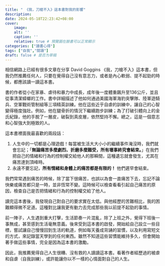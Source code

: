 ```yaml
---
title: " 《我，刀槍不入》這本書對我的影響"
description: 
date: 2024-05-18T22:23:42+08:00
cover:
    image: 
    alt: ''
    caption: ''
    relative: true # 預覽圖在臉書可以正常顯示
categories: ["讀書心得"]
tags: ["自我","閱讀"]
draft: false # 是否为草稿
---
```


相信網路上已經有很多文章在分享 David Goggins 《我，刀槍不入》這本書，但我仍然推薦任何人，只要在覺得自己沒有意志力，或者是內心軟弱、提不起勁的時候，都應該讀一讀這本書。

書的作者從小在家暴、虐待和暴力中成長，成年後一度體重飆升至136公斤，並且從事清潔蟑螂的工作。書中詳細描述了他如何通過美國海軍海豹突擊隊、陸軍遊騎兵、空軍戰術管制組等三項精英訓練。他在這些近乎自虐的訓練中，讓自己的心智變得極度強壯。例如，他在腿骨折的情況下繼續跑步訓練；為了打破引體向上的金氏紀錄，他的手脫了一層皮，破裂到真皮層，依然堅持不懈。總之，這是一個意志和心智強大到極致的人。

這本書裡面我最喜歡的兩段話：
1. 人生中的一切都是心理遊戲！每當被生活大大小小的繼續事件淹沒時，我們就會忘記；「**無論痛苦多麼劇烈、折磨多麼難受，所有壞事終究會結束。**」在我們把自己的情緒和行為的控制權交給他人的那瞬間，這種遺忘就會發生，尤其在痛苦達到頂峰時。
2. 永遠不要忘記，**所有情緒和身體上的痛苦都是有限的！** 他們遲早會結束。

我們常常遇到痛苦的時候，除了當下很痛苦，也誤以為會一直痛苦下去，忘記不論快樂或痛苦都只是一時，並非恆常不變。這時候可以檢查看看引起自己痛苦的原因，檢查自己是否把情緒和行為的控制權交給了他人。

讀完這本書後，我發現自己對自己的要求實在太低。與他經歷的苦難相比，我的困難顯得微不足道。這種對比讓我更有動力去完成那些我以前提不起勁的事情。

前一陣子，人生遇到重大打擊，生活節奏一片混亂，除了上班之外，覺得下班後一事無成，甚至感到生活毫無意義。後來受到這本書的啟發，開始給自己設立一些目標，嘗試讓自己慢慢回到生活的軌道，例如每天養成背誦的習慣，以及利用寫短文的方式，來記錄當天學到的任何東西。雖然不知道這些習慣能維持多久，但會開始著手做這些事情，完全是因為這本書的激勵。

因此，我推薦覺得自己人生很糟、沒有救的人讀讀這本書。看著作者經歷過的被虐和自虐（自我訓練），或許能讓你以不一樣的心情面對自己的人生。